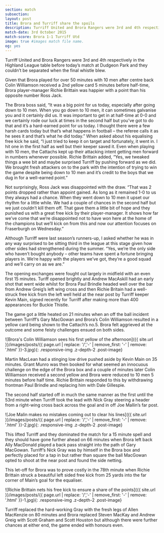 ```yaml
---
section: match
subsection:
layout: post
title: Brora and Turriff share the spoils
description: Turriff United and Brora Rangers were 3rd and 4th respectively in the Highland League table before today’s match at Dudgeon Park and they couldn’t be separated when the final whistle blew.
match-date: 3rd October 2015
match-score: Brora 1-1 Turriff Utd
image: true #images match file name.
og: yes
---
```

Turriff United and Brora Rangers were 3rd and 4th respectively in the Highland League table before today’s match at Dudgeon Park and they couldn’t be separated when the final whistle blew.

Given that Brora played for over 50 minutes with 10 men after centre back Colin Williamson received a 2nd yellow card 5 minutes before half-time, Brora player-manager Richie Brittain was happier with a point than his opposite number Ross Jack.

The Brora boss said, “It was a big point for us today, especially after going down to 10 men. When you go down to 10 men, it can sometimes galvanise you and it certainly did us. It was important to get in at half-time at 0-0 and we certainly rode our luck at times in the second half but you’ve got to do that and it’s a hard-earned point for us today. I thought there were a few harsh cards today but that’s what happens in football – the referee calls it as he sees it and that’s what he did today.” When asked about his equalising free kick he said, “I just tried to keep it on target and fortunately, it went in. I hit one in the first half as well but their keeper saved it. Even when playing with 10 men, the Cattachs kept up their attacking intent getting men forward in numbers whenever possible. Richie Brittain added, “Yes, we tweaked things a wee bit and maybe surprised Turriff by pushing forward as we did. We brought fresh attackers on to the park with the intention of trying to win the game despite being down to 10 men and it’s credit to the boys that we dug in for a well-earned point.”

Not surprisingly, Ross Jack was disappointed with the draw. “That was 2 points dropped rather than appoint gained. As long as it remained 1-0 to us they always had a chance. When they went down to 10 men it upset our rhythm for a little while. We had a couple of chances in the second half but we just couldn’t kill them off. That gave them a little bit of hope and they punished us with a great free kick by their player-manager. It shows how far we’ve come that we’re disappointed not to have won here at the home of the champions but we’ll kick on from this and now our attention focuses on Fraserburgh on Wednesday.”

Although Turriff were last season’s runners-up, I asked whether he was in any way surprised to be sitting third in the league at this stage given how other sides had strengthened during the summer. “Yes, we’re the only side who haven’t bought anybody – other teams have spent a fortune bringing players in. We’re happy with the players we’ve got, they’re a good squad and we’ll carry on as we are.”

The opening exchanges were fought out largely in midfield with an even first 15 minutes. Turiff opened brightly and Andrew MacAskill had an early shot that went wide whilst for Brora Paul Brindle headed well over the  bar from Andrew Greig’s left wing cross and then Richie Britain had a well-struck free kick from the left well held at the near post by Turriff keeper Kevin Main, signed recently for Turriff after making more than 400 appearances for Buckie Thistle.

The game got a little heated on 21 minutes when an off the ball incident between Turriff’s Gary MacGowan and Brora’s Colin Williamson resulted in a yellow card being shown to the Cattach’s no.5. Brora felt aggrieved at the outcome and some feisty challenges ensued on both sides.

![Brora's Colin Williamson sees his first yellow of the afternoon]({{ site.url }}/images/posts/{{ page.url | replace: '/','-' | remove_first: '-' | remove: '.html' }}-3.jpg){: .responsive-img .z-depth-2 .post-image}

Martin MacLean had a stinging low drive pushed aside by Kevin Main on 35 minutes. Grant Munro was then booked for what seemed an innocuous challenge on the edge of the Brora box and a couple of minutes later Colin Williamson received a second yellow and Brora were reduced to 10 men 5 minutes before half time. Richie Brittain responded to this by withdrawing frontman Paul Brindle and replacing him with Dale Gillespie.

The second half started off in much the same manner as the first until the 53rd minute when Turriff took the lead with Nick Gray steering a header from a right-wing cross back across the goal and in off Joe Mallin’s far post.

![Joe Malin makes no mistakes coming out to clear his lines]({{ site.url }}/images/posts/{{ page.url | replace: '/','-' | remove_first: '-' | remove: '.html' }}-2.jpg){: .responsive-img .z-depth-2 .post-image}

This lifted Turriff and they dominated the match for a 15 minute spell and they should have gone further ahead on 66 minutes when Brora left back Ally MacDonald played a back pass straight into the path of Gary MacGowan. Turriff’s  Nick Gray was by himself in the Brora box and perfectly placed for a tap in but rather than square the ball MacGowan opted to shoot at the near post and found the side netting.

This let-off for Brora was to prove costly in the 78th minute when Richie Brittain struck a beautiful left sided free kick from 25 yards into the far corner of Main’s goal for the equaliser.

![Richie Brittain nets his free kick to ensure a share of the points]({{ site.url }}/images/posts/{{ page.url | replace: '/','-' | remove_first: '-' | remove: '.html' }}-1.jpg){: .responsive-img .z-depth-2 .post-image}

Turriff replaced the hard-working Gray with the fresh legs of Allen MacKenzie on 80 minutes and Brora replaced Steven MacKay and Andrew Greig with Scott Graham and Scott Houston but although there were further chances at either end, the game ended with honours even. 